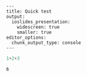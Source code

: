 ```
---
title: Quick test
output:
  ioslides_presentation:
    widescreen: true
    smaller: true
editor_options:
  chunk_output_type: console
---
```

```python
1+2+3
```
```
6
```

```python

```
